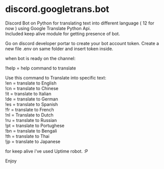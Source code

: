 # discord.googletrans.bot
Discord Bot on Python for translating text into different language 
( 12 for now ) using Google Translate Python Api.                       
Included keep alive module for getting presence of bot.

Go on discord developer portar to create your bot account token.
Create a new file .env on same folder and insert token inside.

when bot is ready on the channel: 

!help = help command to translate

Use this command to Translate into specific text:                                                                                         
!en = translate to English                                                                                                                 
!cn = translate to Chinese                                                                                                                 
!it = translate to Italian                                                                                                                 
!de = translate to German                                                                                                                 
!es = translate to Spanish                                                                                                                 
!fr = translate to French                                                                                                                 
!nl = Translate to Dutch                                                                                                                   
!ru = translate to Russian                                                                                                                 
!pt = translate to Portughese                                                                                                             
!bn = translate to Bengali                                                                                                                 
!th = translate to Thai                                                                                                                  
!jp = translate to Japanese

for keep alive i've used Uptime robot. :P                                                                                                  

Enjoy
